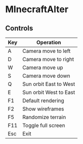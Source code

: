 # MInecraftAlter

## Controls
| Key | Operation |
| --- | --- |
| A | Camera move to left |
| D | Camera move to right |
| W | Camera move up |
| S | Camera move down |
| Q | Sun orbit East to West |
| E | Sun orbit West to East |
| F1 | Default rendering |
| F2 | Show wireframes |
| F5 | Randomize terrain |
| F11 | Toggle full screen |
| Esc | Exit |

